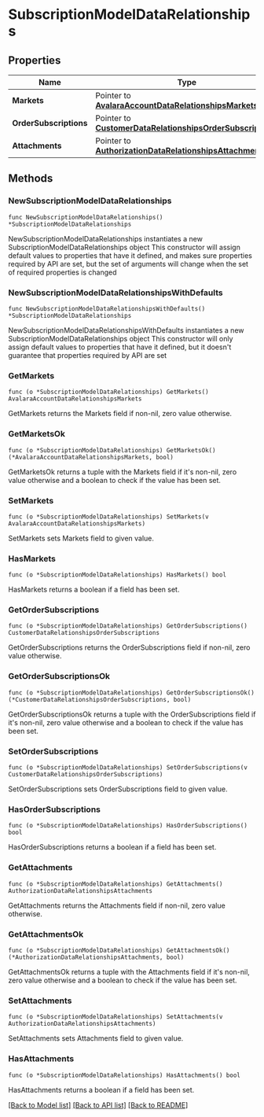 # SubscriptionModelDataRelationships

## Properties

Name | Type | Description | Notes
------------ | ------------- | ------------- | -------------
**Markets** | Pointer to [**AvalaraAccountDataRelationshipsMarkets**](AvalaraAccountDataRelationshipsMarkets.md) |  | [optional] 
**OrderSubscriptions** | Pointer to [**CustomerDataRelationshipsOrderSubscriptions**](CustomerDataRelationshipsOrderSubscriptions.md) |  | [optional] 
**Attachments** | Pointer to [**AuthorizationDataRelationshipsAttachments**](AuthorizationDataRelationshipsAttachments.md) |  | [optional] 

## Methods

### NewSubscriptionModelDataRelationships

`func NewSubscriptionModelDataRelationships() *SubscriptionModelDataRelationships`

NewSubscriptionModelDataRelationships instantiates a new SubscriptionModelDataRelationships object
This constructor will assign default values to properties that have it defined,
and makes sure properties required by API are set, but the set of arguments
will change when the set of required properties is changed

### NewSubscriptionModelDataRelationshipsWithDefaults

`func NewSubscriptionModelDataRelationshipsWithDefaults() *SubscriptionModelDataRelationships`

NewSubscriptionModelDataRelationshipsWithDefaults instantiates a new SubscriptionModelDataRelationships object
This constructor will only assign default values to properties that have it defined,
but it doesn't guarantee that properties required by API are set

### GetMarkets

`func (o *SubscriptionModelDataRelationships) GetMarkets() AvalaraAccountDataRelationshipsMarkets`

GetMarkets returns the Markets field if non-nil, zero value otherwise.

### GetMarketsOk

`func (o *SubscriptionModelDataRelationships) GetMarketsOk() (*AvalaraAccountDataRelationshipsMarkets, bool)`

GetMarketsOk returns a tuple with the Markets field if it's non-nil, zero value otherwise
and a boolean to check if the value has been set.

### SetMarkets

`func (o *SubscriptionModelDataRelationships) SetMarkets(v AvalaraAccountDataRelationshipsMarkets)`

SetMarkets sets Markets field to given value.

### HasMarkets

`func (o *SubscriptionModelDataRelationships) HasMarkets() bool`

HasMarkets returns a boolean if a field has been set.

### GetOrderSubscriptions

`func (o *SubscriptionModelDataRelationships) GetOrderSubscriptions() CustomerDataRelationshipsOrderSubscriptions`

GetOrderSubscriptions returns the OrderSubscriptions field if non-nil, zero value otherwise.

### GetOrderSubscriptionsOk

`func (o *SubscriptionModelDataRelationships) GetOrderSubscriptionsOk() (*CustomerDataRelationshipsOrderSubscriptions, bool)`

GetOrderSubscriptionsOk returns a tuple with the OrderSubscriptions field if it's non-nil, zero value otherwise
and a boolean to check if the value has been set.

### SetOrderSubscriptions

`func (o *SubscriptionModelDataRelationships) SetOrderSubscriptions(v CustomerDataRelationshipsOrderSubscriptions)`

SetOrderSubscriptions sets OrderSubscriptions field to given value.

### HasOrderSubscriptions

`func (o *SubscriptionModelDataRelationships) HasOrderSubscriptions() bool`

HasOrderSubscriptions returns a boolean if a field has been set.

### GetAttachments

`func (o *SubscriptionModelDataRelationships) GetAttachments() AuthorizationDataRelationshipsAttachments`

GetAttachments returns the Attachments field if non-nil, zero value otherwise.

### GetAttachmentsOk

`func (o *SubscriptionModelDataRelationships) GetAttachmentsOk() (*AuthorizationDataRelationshipsAttachments, bool)`

GetAttachmentsOk returns a tuple with the Attachments field if it's non-nil, zero value otherwise
and a boolean to check if the value has been set.

### SetAttachments

`func (o *SubscriptionModelDataRelationships) SetAttachments(v AuthorizationDataRelationshipsAttachments)`

SetAttachments sets Attachments field to given value.

### HasAttachments

`func (o *SubscriptionModelDataRelationships) HasAttachments() bool`

HasAttachments returns a boolean if a field has been set.


[[Back to Model list]](../README.md#documentation-for-models) [[Back to API list]](../README.md#documentation-for-api-endpoints) [[Back to README]](../README.md)


